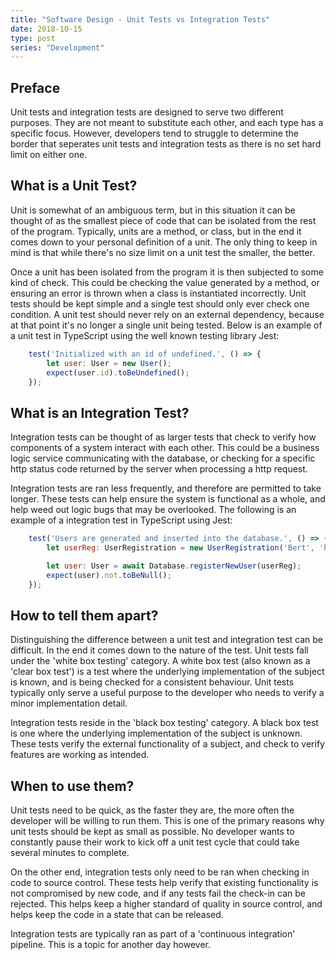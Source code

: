 ```yaml
---
title: "Software Design - Unit Tests vs Integration Tests"
date: 2018-10-15
type: post
series: "Development"
---
```


## Preface

Unit tests and integration tests are designed to serve two different purposes. They are not meant to substitute each other, and each type has a specific focus. However, developers tend to struggle to determine the border that seperates unit tests and integration tests as there is no set hard limit on either one.

## What is a Unit Test?

Unit is somewhat of an ambiguous term, but in this situation it can be thought of as the smallest piece of code that can be isolated from the rest of the program. Typically, units are a method, or class, but in the end it comes down to your personal definition of a unit. The only thing to keep in mind is that while there's no size limit on a unit test the smaller, the better.

Once a unit has been isolated from the program it is then subjected to some kind of check. This could be checking the value generated by a method, or ensuring an error is thrown when a class is instantiated incorrectly. Unit tests should be kept simple and a single test should only ever check one condition. A unit test should never rely on an external dependency, because at that point it's no longer a single unit being tested. Below is an example of a unit test in TypeScript using the well known testing library Jest:

```JavaScript
    test('Initialized with an id of undefined.', () => {
        let user: User = new User();
        expect(user.id).toBeUndefined();
    });
```

## What is an Integration Test?

Integration tests can be thought of as larger tests that check to verify how components of a system interact with each other. This could be a business logic service communicating with the database, or checking for a specific http status code returned by the server when processing a http request.

Integration tests are ran less frequently, and therefore are permitted to take longer. These tests can help ensure the system is functional as a whole, and help weed out logic bugs that may be overlooked. The following is an example of a integration test in TypeScript using Jest:

```JavaScript
    test('Users are generated and inserted into the database.', () => {
        let userReg: UserRegistration = new UserRegistration('Bert', 'hunter2');

        let user: User = await Database.registerNewUser(userReg);
        expect(user).not.toBeNull();
    });
```

## How to tell them apart?

Distinguishing the difference between a unit test and integration test can be difficult. In the end it comes down to the nature of the test. Unit tests fall under the 'white box testing' category. A white box test (also known as a 'clear box test') is a test where the underlying implementation of the subject is known, and is being checked for a consistent behaviour. Unit tests typically only serve a useful purpose to the developer who needs to verify a minor implementation detail.

Integration tests reside in the 'black box testing' category. A black box test is one where the underlying implementation of the subject is unknown. These tests verify the external functionality of a subject, and check to verify features are working as intended.

## When to use them?

Unit tests need to be quick, as the faster they are, the more often the developer will be willing to run them. This is one of the primary reasons why unit tests should be kept as small as possible. No developer wants to constantly pause their work to kick off a unit test cycle that could take several minutes to complete.

On the other end, integration tests only need to be ran when checking in code to source control. These tests help verify that existing functionality is not compromised by new code, and if any tests fail the check-in can be rejected. This helps keep a higher standard of quality in source control, and helps keep the code in a state that can be released.

Integration tests are typically ran as part of a 'continuous integration' pipeline. This is a topic for another day however.
